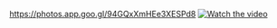 https://photos.app.goo.gl/94GQxXmHEe3XESPd8
[![Watch the video](https://i.sstatic.net/Vp2cE.png)](https://photos.app.goo.gl/94GQxXmHEe3XESPd8)
